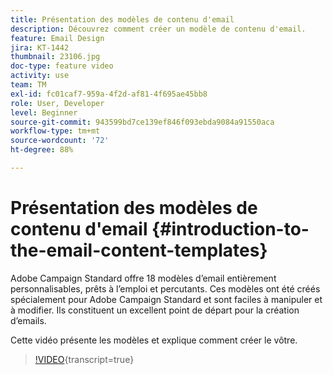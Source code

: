 ```yaml
---
title: Présentation des modèles de contenu d'email
description: Découvrez comment créer un modèle de contenu d'email.
feature: Email Design
jira: KT-1442
thumbnail: 23106.jpg
doc-type: feature video
activity: use
team: TM
exl-id: fc01caf7-959a-4f2d-af81-4f695ae45bb8
role: User, Developer
level: Beginner
source-git-commit: 943599bd7ce139ef846f093ebda9084a91550aca
workflow-type: tm+mt
source-wordcount: '72'
ht-degree: 88%

---
```


# Présentation des modèles de contenu d&#39;email {#introduction-to-the-email-content-templates}

Adobe Campaign Standard offre 18 modèles d’email entièrement personnalisables, prêts à l’emploi et percutants. Ces modèles ont été créés spécialement pour Adobe Campaign Standard et sont faciles à manipuler et à modifier. Ils constituent un excellent point de départ pour la création d’emails.

Cette vidéo présente les modèles et explique comment créer le vôtre.

>[!VIDEO](https://video.tv.adobe.com/v/37585?learn=on&captions=fre_fr){transcript=true}
